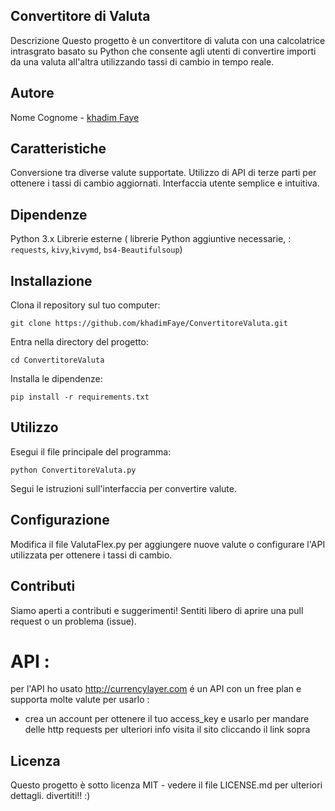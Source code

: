 ## Convertitore di Valuta
Descrizione
Questo progetto è un convertitore di valuta con una calcolatrice intrasgrato  basato su Python che consente agli utenti di convertire importi da una valuta all'altra utilizzando tassi di cambio in tempo reale.

## Autore
Nome Cognome - [khadim Faye](https://github.com/khadimFaye)


## Caratteristiche
Conversione tra diverse valute supportate.
Utilizzo di API di terze parti per ottenere i tassi di cambio aggiornati.
Interfaccia utente semplice e intuitiva.

## Dipendenze
Python 3.x
Librerie esterne ( librerie Python aggiuntive necessarie, : `requests`, `kivy`,`kivymd`, `bs4-Beautifulsoup`)

## Installazione
Clona il repository sul tuo computer:
``` 
git clone https://github.com/khadimFaye/ConvertitoreValuta.git
```
Entra nella directory del progetto:
```
cd ConvertitoreValuta
```
Installa le dipendenze:
```
pip install -r requirements.txt
```
## Utilizzo
Esegui il file principale del programma:
```
python ConvertitoreValuta.py
```
Segui le istruzioni sull'interfaccia per convertire valute.

## Configurazione
Modifica il file ValutaFlex.py per aggiungere nuove valute o configurare l'API utilizzata per ottenere i tassi di cambio.
## Contributi
Siamo aperti a contributi e suggerimenti! Sentiti libero di aprire una pull request o un problema (issue).
 # API :
 per l'API ho usato http://currencylayer.com
 é un API con un free plan e supporta molte valute
 per usarlo :
 - crea un account per ottenere il tuo access_key e usarlo per mandare delle  http requests
   per ulteriori info visita il sito cliccando il link sopra 
 

## Licenza
Questo progetto è sotto licenza MIT - vedere il file LICENSE.md per ulteriori dettagli.
divertiti!! :)

